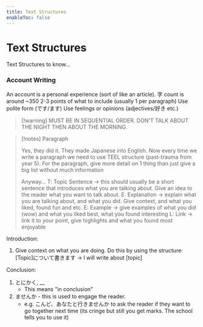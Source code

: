 ```yaml
---
title: Text Structures
enableToc: false
---
```


# Text Structures
Text Structures to know...

### Account Writing
An account is a personal experience (sort of like an article).
字 count is around ~350
2-3 points of what to include (usually 1 per paragraph)
Use polite form (です/ます)
Use feelings or opinions (adjectives/好き etc.)

> [!warning] MUST BE IN SEQUENTIAL ORDER. DON'T TALK ABOUT THE NIGHT THEN ABOUT THE MORNING.


> [!notes] Paragraph
> 
> Yes, they did it. They made Japanese into English. Now every time we write a paragraph we need to use TEEL structure (past-trauma from year 5). For the paragraph, give more detail on 1 thing than just give a big list without much information
> 
> Anyway...
> T: Topic Sentence -> this should usually be a short sentence that introduces what you are talking about. Give an idea to the reader what you want to talk about.
> E: Explanation -> explain what you are talking about, and what you did. Give context, and what you liked, found fun and etc. 
> E: Example -> give examples of what you did (wow) and what you liked best, what you found interesting
> L: Link -> link it to your point, give highlights and what you found most enjoyable

Introduction:
1. Give context on what you are doing. Do this by using the structure:
[Topic]について書きます -> I will write about [topic]

Conclusion:
1. とにかく, __
	- This means "in conclusion"
2. ませんか - this is used to engage the reader. 
	- e.g. こんど、あなたと行きませんか to ask the reader if they want to go together next time (its cringe but still you get marks. The school tells you to use it)

